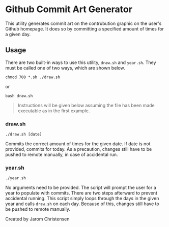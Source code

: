 # Github Commit Art Generator

This utility generates commit art on the contrubution graphic on the user's Github homepage. It does so by committing a specified amount of times for a given day.

## Usage

There are two built-in ways to use this utility, `draw.sh` and `year.sh`. They must be called one of two ways, which are shown below.

`chmod 700 *.sh
./draw.sh`

or

`bash draw.sh`

> Instructions will be given below assuming the file has been made executable as in the first example.

### draw.sh

`./draw.sh [date]`

Commits the correct amount of times for the given date. If date is not provided, commits for today. As a precaution, changes still have to be pushed to remote manually, in case of accidental run.

### year.sh

`./year.sh`

No arguments need to be provided. The script will prompt the user for a year to populate with commits. There are two steps afterward to prevent accidental running. This script simply loops through the days in the given year and calls `draw.sh` on each day. Because of this, changes still have to be pushed to remote manually.

Created by Jarom Christensen
